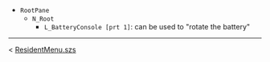 -	`RootPane`
	-	`N_Root`
		-	`L_BatteryConsole [prt 1]`: can be used to "rotate the battery"
---

< [ResidentMenu.szs](index.md)